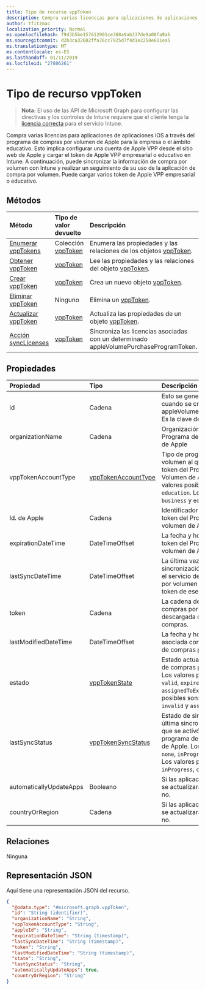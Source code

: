 ```yaml
---
title: Tipo de recurso vppToken
description: Compra varias licencias para aplicaciones de aplicaciones iOS a través del programa de compras por volumen de Apple para la empresa o el ámbito educativo. Esto implica configurar una cuenta de Apple VPP desde el sitio web de Apple y cargar el token de Apple VPP empresarial o educativo en Intune. A continuación, puede sincronizar la información de compra por volumen con Intune y realizar un seguimiento de su uso de la aplicación de compra por volumen. Puede cargar varios token de Apple VPP empresarial o educativo.
author: tfitzmac
localization_priority: Normal
ms.openlocfilehash: f9d3b5be157612001ce388a9ab337de9a08fa9a6
ms.sourcegitcommit: d2b3ca32602ffa76cc7925d7f4d1e2258e611ea5
ms.translationtype: MT
ms.contentlocale: es-ES
ms.lasthandoff: 01/11/2019
ms.locfileid: "27806261"
---
```

# <a name="vpptoken-resource-type"></a>Tipo de recurso vppToken

> **Nota:** El uso de las API de Microsoft Graph para configurar las directivas y los controles de Intune requiere que el cliente tenga la [licencia correcta](https://go.microsoft.com/fwlink/?linkid=839381) para el servicio Intune.

Compra varias licencias para aplicaciones de aplicaciones iOS a través del programa de compras por volumen de Apple para la empresa o el ámbito educativo. Esto implica configurar una cuenta de Apple VPP desde el sitio web de Apple y cargar el token de Apple VPP empresarial o educativo en Intune. A continuación, puede sincronizar la información de compra por volumen con Intune y realizar un seguimiento de su uso de la aplicación de compra por volumen. Puede cargar varios token de Apple VPP empresarial o educativo.
## <a name="methods"></a>Métodos
|Método|Tipo de valor devuelto|Descripción|
|:---|:---|:---|
|[Enumerar vppTokens](../api/intune-onboarding-vpptoken-list.md)|Colección [vppToken](../resources/intune-onboarding-vpptoken.md)|Enumera las propiedades y las relaciones de los objetos [vppToken](../resources/intune-onboarding-vpptoken.md).|
|[Obtener vppToken](../api/intune-onboarding-vpptoken-get.md)|[vppToken](../resources/intune-onboarding-vpptoken.md)|Lee las propiedades y las relaciones del objeto [vppToken](../resources/intune-onboarding-vpptoken.md).|
|[Crear vppToken](../api/intune-onboarding-vpptoken-create.md)|[vppToken](../resources/intune-onboarding-vpptoken.md)|Crea un nuevo objeto [vppToken](../resources/intune-onboarding-vpptoken.md).|
|[Eliminar vppToken](../api/intune-onboarding-vpptoken-delete.md)|Ninguno|Elimina un [vppToken](../resources/intune-onboarding-vpptoken.md).|
|[Actualizar vppToken](../api/intune-onboarding-vpptoken-update.md)|[vppToken](../resources/intune-onboarding-vpptoken.md)|Actualiza las propiedades de un objeto [vppToken](../resources/intune-onboarding-vpptoken.md).|
|[Acción syncLicenses](../api/intune-onboarding-vpptoken-synclicenses.md)|[vppToken](../resources/intune-onboarding-vpptoken.md)|Sincroniza las licencias asociadas con un determinado appleVolumePurchaseProgramToken.|

## <a name="properties"></a>Propiedades
|Propiedad|Tipo|Descripción|
|:---|:---|:---|
|id|Cadena|Esto se genera automáticamente cuando se crea el appleVolumePurchaseProgramToken. Es la clave de la entidad.|
|organizationName|Cadena|Organización asociada al token del Programa de Compras por Volumen de Apple|
|vppTokenAccountType|[vppTokenAccountType](../resources/intune-shared-vpptokenaccounttype.md)|Tipo de programa de compras por volumen al que está asociado el token del Programa de Compras por Volumen de Apple especificado. Los valores posibles son: `business` y `education`. Los valores posibles son: `business` y `education`.|
|Id. de Apple|Cadena|Identificador de Apple asociado al token del Programa de compras por volumen de Apple especificado.|
|expirationDateTime|DateTimeOffset|La fecha y hora de vencimiento del token del Programa de compras por volumen de Apple.|
|lastSyncDateTime|DateTimeOffset|La última vez que se realizó la sincronización de una aplicación con el servicio del programa de compras por volumen de Apple utilizando el token de ese programa de compras.|
|token|Cadena|La cadena del token del programa de compras por volumen de Apple descargada desde ese programa de compras.|
|lastModifiedDateTime|DateTimeOffset|La fecha y hora de modificación asociada con el token del Programa de compras por volumen de Apple.|
|estado|[vppTokenState](../resources/intune-onboarding-vpptokenstate.md)|Estado actual del token del Programa de compras por volumen de Apple. Los valores posibles son: `unknown`, `valid`, `expired`, `invalid` y `assignedToExternalMDM`. Los valores posibles son: `unknown`, `valid`, `expired`, `invalid` y `assignedToExternalMDM`.|
|lastSyncStatus|[vppTokenSyncStatus](../resources/intune-onboarding-vpptokensyncstatus.md)|Estado de sincronización actual de la última sincronización de la aplicación que se activó con el Token del programa de compras por volumen de Apple. Los valores posibles son: `none`, `inProgress`, `completed` y `failed`. Los valores posibles son: `none`, `inProgress`, `completed` y `failed`.|
|automaticallyUpdateApps|Booleano|Si las aplicaciones para el token VPP se actualizarán automáticamente o no.|
|countryOrRegion|Cadena|Si las aplicaciones para el token VPP se actualizarán automáticamente o no.|

## <a name="relationships"></a>Relaciones
Ninguna
## <a name="json-representation"></a>Representación JSON
Aquí tiene una representación JSON del recurso.
<!-- {
  "blockType": "resource",
  "keyProperty": "id",
  "@odata.type": "microsoft.graph.vppToken"
}
-->
``` json
{
  "@odata.type": "#microsoft.graph.vppToken",
  "id": "String (identifier)",
  "organizationName": "String",
  "vppTokenAccountType": "String",
  "appleId": "String",
  "expirationDateTime": "String (timestamp)",
  "lastSyncDateTime": "String (timestamp)",
  "token": "String",
  "lastModifiedDateTime": "String (timestamp)",
  "state": "String",
  "lastSyncStatus": "String",
  "automaticallyUpdateApps": true,
  "countryOrRegion": "String"
}
```



